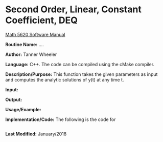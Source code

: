 # Second Order, Linear, Constant Coefficient, DEQ

[Math 5620 Software Manual](https://tannerwheeler.github.io/math5620/main)

**Routine Name:**           ....

**Author:** Tanner Wheeler

**Language:** C++. The code can be compiled using the cMake compiler.

**Description/Purpose:** This function takes the given parameters as input and computes the analytic solutions of y(t) at any time t.

**Input:**

**Output:** 

**Usage/Example:**


**Implementation/Code:** The following is the code for 
```

```
**Last Modified:** January/2018
